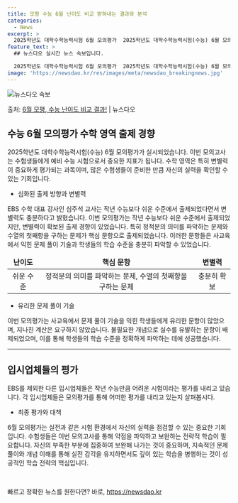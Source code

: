 ```yaml
---
title: 모평 수능 6월 난이도 비교 밝혀내는 결과와 분석
categories:
  - News
excerpt: >
  2025학년도 대학수학능력시험 6월 모의평가  2025학년도 대학수학능력시험(수능) 6월 모의평가가 오늘(4…
feature_text: >
  ## 뉴스다오 실시간 뉴스 속보입니다.

  2025학년도 대학수학능력시험 6월 모의평가  2025학년도 대학수학능력시험(수능) 6월 모의평가가 오늘(4…
image: 'https://newsdao.kr/res/images/meta/newsdao_breakingnews.jpg'
---
```


![뉴스다오 속보](https://newsdao.kr/res/images/meta/newsdao_breakingnews.jpg)

<p>출처: <a href="https://newsdao.kr/4070" rel="dofollow">6월 모평, 수능 난이도 비교 결과!</a> | 뉴스다오</p>

<h2 data-ke-size="size26">수능 6월 모의평가 수학 영역 출제 경향</h2>
<p data-ke-size="size16">2025학년도 대학수학능력시험(수능) 6월 모의평가가 실시되었습니다. 이번 모의고사는 수험생들에게 예비 수능 시험으로서 중요한 지표가 됩니다. 수학 영역은 특히 변별력이 중요하게 평가되는 과목이며, 많은 수험생들이 준비한 만큼 자신의 실력을 확인할 수 있는 기회입니다.</p>
<ul>
<li>심화된 출제 방향과 변별력</li>
</ul>
<p data-ke-size="size16">EBS 수학 대표 강사인 심주석 교사는 작년 수능보다 쉬운 수준에서 출제되었다면서 변별력도 충분하다고 밝혔습니다. 이번 모의평가는 작년 수능보다 쉬운 수준에서 출제되었지만, 변별력이 확보된 출제 경향이 있었습니다. 특히 정적분의 의미를 파악하는 문제와 수열의 첫째항을 구하는 문제가 핵심 문항으로 출제되었습니다. 이러한 문항들은 사교육에서 익힌 문제 풀이 기술과 학생들의 학습 수준을 충분히 파악할 수 있었습니다.</p>
<table>
<thead>
<tr>
<td style="text-align: center; height: 17px;"><b>난이도</b></td>
<td style="text-align: center; height: 17px;"><b>핵심 문항</b></td>
<td style="text-align: center; height: 17px;"><b>변별력</b></td>
</tr>
</thead>
<tbody>
<tr>
<td style="text-align: center; height: 17px;">쉬운 수준</td>
<td style="text-align: center; height: 17px;">정적분의 의미를 파악하는 문제, 수열의 첫째항을 구하는 문제</td>
<td style="text-align: center; height: 17px;">충분히 확보</td>
</tr>
</tbody>
</table>
<ul>
<li>유리한 문제 풀이 기술</li>
</ul>
<p data-ke-size="size16">이번 모의평가는 사교육에서 문제 풀이 기술을 익힌 학생들에게 유리한 문항이 많았으며, 지나친 계산은 요구하지 않았습니다. 불필요한 개념으로 실수를 유발하는 문항이 배제되었으며, 이를 통해 학생들의 학습 수준을 정확하게 파악하는 데에 성공했습니다.</p>
<hr>

<h2 data-ke-size="size26">입시업체들의 평가</h2>
<p data-ke-size="size16">EBS를 제외한 다른 입시업체들은 작년 수능만큼 어려운 시험이라는 평가를 내리고 있습니다. 각 입시업체들은 모의평가를 통해 어떠한 평가를 내리고 있는지 살펴봅시다.</p>
<ul>
<li>최종 평가와 대책</li>
</ul>
<p data-ke-size="size16">6월 모의평가는 실전과 같은 시험 환경에서 자신의 실력을 점검할 수 있는 중요한 기회입니다. 수험생들은 이번 모의고사를 통해 약점을 파악하고 보완하는 전략적 학습이 필요합니다. 자신의 부족한 부분에 집중하여 보완해 나가는 것이 중요하며, 지속적인 문제 풀이와 개념 이해를 통해 실전 감각을 유지하면서도 깊이 있는 학습을 병행하는 것이 성공적인 학습 전략의 핵심입니다.</p>
<p data-ke-size="size16">&nbsp;</p> 

빠르고 정확한 뉴스를 원한다면? 바로, <a href="https://newsdao.kr" rel="dofollow">https://newsdao.kr</a>


